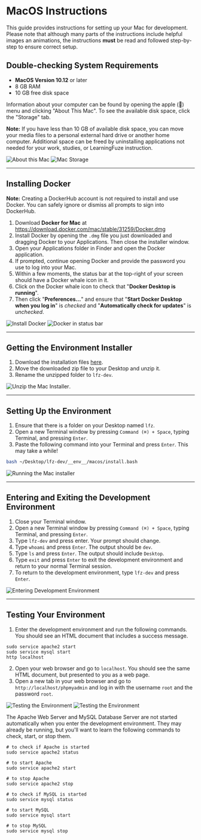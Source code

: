 # MacOS Instructions

This guide provides instructions for setting up your Mac for development. Please note that although many parts of the instructions include helpful images an animations, the instructions **must** be read and followed step-by-step to ensure correct setup.

## Double-checking System Requirements

- **MacOS Version 10.12** or later
- 8 GB RAM
- 10 GB free disk space

Information about your computer can be found by opening the apple () menu and clicking "About This Mac". To see the available disk space, click the "Storage" tab.

**Note:** If you have less than 10 GB of available disk space, you can move your media files to a personal external hard drive or another home computer. Additional space can be freed by uninstalling applications not needed for your work, studies, or LearningFuze instruction.

![About this Mac](__env__/macos/about-this-mac.png)
![Mac Storage](__env__/macos/about-this-mac.gif)

---

## Installing Docker

**Note:** Creating a DockerHub account is not required to install and use Docker. You can safely ignore or dismiss all prompts to sign into DockerHub.

1. Download **Docker for Mac** at <a href="https://download.docker.com/mac/stable/31259/Docker.dmg" _target="blank">https://download.docker.com/mac/stable/31259/Docker.dmg</a>
2. Install Docker by opening the `.dmg` file you just downloaded and dragging Docker to your Applications. Then close the installer window.
3. Open your Applications folder in Finder and open the Docker application.
4. If prompted, continue opening Docker and provide the password you use to log into your Mac.
5. Within a few moments, the status bar at the top-right of your screen should have a Docker whale icon in it.
6. Click on the Docker whale icon to check that "**Docker Desktop is running**".
7. Then click "**Preferences...**" and ensure that "**Start Docker Desktop when you log in**" is _checked_ and "**Automatically check for updates**" is _unchecked_.

![Install Docker](__env__/macos/install-docker-app.gif)
![Docker in status bar](__env__/macos/docker-in-status-bar.png)

---

## Getting the Environment Installer

1. Download the installation files <a href="https://github.com/Learning-Fuze/lfz-dev/archive/master.zip" target="_blank">here</a>.
2. Move the downloaded zip file to your Desktop and unzip it.
3. Rename the unzipped folder to `lfz-dev`.

![Unzip the Mac Installer](__env__/macos/download-installer.gif).

---

## Setting Up the Environment

1. Ensure that there is a folder on your Desktop named `lfz`.
2. Open a new Terminal window by pressing `Command (⌘) + Space`, typing Terminal, and pressing `Enter`.
3. Paste the following command into your Terminal and press `Enter`. This may take a while!

```bash
bash ~/Desktop/lfz-dev/__env__/macos/install.bash
```
![Running the Mac installer](__env__/macos/run-mac-installer.gif)

---

## Entering and Exiting the Development Environment

1. Close your Terminal window.
2. Open a new Terminal window by pressing `Command (⌘) + Space`, typing Terminal, and pressing `Enter`.
3. Type `lfz-dev` and press enter. Your prompt should change.
4. Type `whoami` and press `Enter`. The output should be `dev`.
5. Type `ls` and press `Enter`. The output should include `Desktop`.
6. Type `exit` and press `Enter` to exit the development environment and return to your normal Terminal session.
7. To return to the development environment, type `lfz-dev` and press `Enter`.

![Entering Development Environment](__env__/macos/entering-dev-env.gif)

---

## Testing Your Environment

1. Enter the development environment and run the following commands. You should see an HTML document that includes a success message.
```shell
sudo service apache2 start
sudo service mysql start
http localhost
```
2. Open your web browser and go to `localhost`. You should see the same HTML document, but presented to you as a web page.
3. Open a new tab in your web browser and go to `http://localhost/phpmyadmin` and log in with the username `root` and the password `root`.

![Testing the Environment](__env__/macos/test-env.gif)
![Testing the Environment](__env__/macos/env-web.gif)

The Apache Web Server and MySQL Database Server are not started automatically when you enter the development environment. They may already be running, but you'll want to learn the following commands to check, start, or stop them.

```shell
# to check if Apache is started
sudo service apache2 status

# to start Apache
sudo service apache2 start

# to stop Apache
sudo service apache2 stop

# to check if MySQL is started
sudo service mysql status

# to start MySQL
sudo service mysql start

# to stop MySQL
sudo service mysql stop
```
